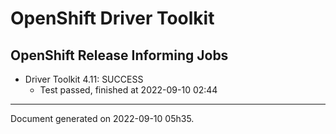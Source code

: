 
OpenShift Driver Toolkit
========================

OpenShift Release Informing Jobs
--------------------------------



* Driver Toolkit 4.11: SUCCESS
  - Test passed, finished at 2022-09-10 02:44






---
Document generated on 2022-09-10 05h35.
